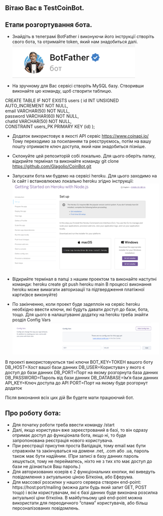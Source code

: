 ## Вітаю Вас в TestCoinBot.

## Етапи розгортування бота.

- Знайдіть в телеграмі BotFather і виконуючи його інструкції створіть свого бота, та отримайте token, який нам знадобиться далі.
  <img src='https://github.com/Glagolio/CoinBot/blob/main/assets/bot.png'>

- На зручному для Вас сервісі створіть MySQL базу.
  Створивши виконайте цю команду, щоб створити таблицю.

CREATE TABLE IF NOT EXISTS users
( id INT UNSIGNED AUTO_INCREMENT NOT NULL,  
email VARCHAR(50) NOT NULL,  
password VARCHAR(60) NOT NULL,  
chatId VARCHAR(50) NOT NULL,  
CONSTRAINT users_PK PRIMARY KEY (id) );

- Додаток використовує в якості API сервіс https://www.coinapi.io/
  Тому переходимо за посиланням та реєструємось, потім на вашу пошту отримаєте ключ доступа, який нам знадобиться пізніше.

- Склонуйте цей репозиторій собі локально.
  Для цього оберіть папку, відкрийте термінал та виконайте команду
  git clone https://github.com/Glagolio/CoinBot.git

- Запускати бота ми будемо на сервісі heroku.
  Для цього заходимо на їх сайт і встановлюємо локально heroku згідно інструкції:
  <img src='https://github.com/Glagolio/CoinBot/blob/main/assets/download.png'>

- Відкрийте термінал в папці з нашим проектом та виконайте наступні команди:
  heroku create
  git push heroku main
  В процессі виконання heroku може вимагати авторизації та підтвердження платіжної карти(все виконуйте)

- По закінченню, коли проект буде задеплоін на сервіс heroku необхідно ввести ключи, які будуть давати доступ до бази, бота, тощо.
  Для цього в налаштуванні додатку на heroku треба знайти розділ Config Vars
  <img src='https://github.com/Glagolio/CoinBot/blob/main/assets/keys.png'>

В проекті використовуються такі ключи
BOT_KEY=ТОКЕН вашого боту
DB_HOST=Хост вашої бази данних
DB_USER=Користувач у якого є доступ до бази данних
DB_PORT=Порт на якому розгорнута база данних
DB_PASSWORD=Пароль від бази данних
DB_DATABASE=Ім’я бази данних
API_KEY=Ключ доступа до API
PORT=Порт на якому буде розгорнут додаток

Після виконання всіх цих дій Ви будете мати працюючий бот.

## Про роботу бота:

- Для початку роботи треба ввести команду /start
- Далі, якщо користувач вже зареєстрований в базі, то він одразу отримає доступ до функціонала бота, якщо ні, то буде запропонована реєстрація нового користувача.
- При реєстрації присутня проста Валідація, тому email має бути справжнім та закінчуваться на домени .net, .com або .ua, пароль також має бути надійним. (При записі в базу данних пароль хешується, тому не перейматесь, ніхто не з тих хто має доступ до бази не дізнається Ваш пароль.)
- Для авторизованих юзерів є 2 функціональних кнопки, які виведуть повідомлення з актуальною ціною Біткоіна, або Еферума.
- Для массової розсилки у нашого сервера створен end-point:
  https://host:port/mailing (можна дати будь який запит GET, POST тощо) і всім користувачам, які є базі данних буде виконана розсилка актуальної ціни біткоїна. В майбутньому цей end-point можна використати для переодичного “спама” користувачів, або більш персоналізованих повідомлень.
